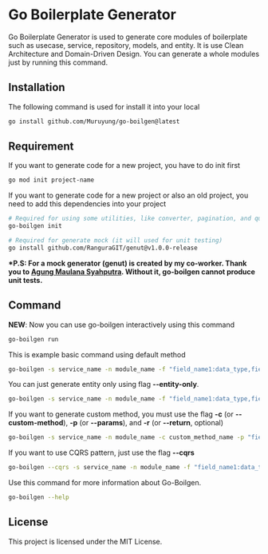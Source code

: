 # Go Boilerplate Generator

Go Boilerplate Generator is used to generate core modules of boilerplate such as usecase, service, repository, models, and entity.
It is use Clean Architecture and Domain-Driven Design.
You can generate a whole modules just by running this command.

## Installation

The following command is used for install it into your local

```sh
go install github.com/Muruyung/go-boilgen@latest
```

## Requirement

If you want to generate code for a new project, you have to do init first

```sh
go mod init project-name
```

If you want to generate code for a new project or also an old project, you need to add this dependencies into your project

```sh
# Required for using some utilities, like converter, pagination, and query builder
go-boilgen init

# Required for generate mock (it will used for unit testing)
go install github.com/RanguraGIT/genut@v1.0.0-release
```

**\*P.S: For a mock generator (genut) is created by my co-worker. Thank you to [Agung Maulana Syahputra](https://github.com/RanguraGIT). Without it, go-boilgen cannot produce unit tests.**

## Command

**NEW**: Now you can use go-boilgen interactively using this command

```sh
go-boilgen run
```

This is example basic command using default method

```bash
go-boilgen -s service_name -n module_name -f "field_name1:data_type,field_name2:data_type" -m "method1,method2"
```

You can just generate entity only using flag **--entity-only**.

```bash
go-boilgen -s service_name -n module_name -f "field_name1:data_type,field_name2:data_type" --entity-only
```

If you want to generate custom method, you must use the flag **-c** (or **--custom-method**), **-p** (or **--params**), and **-r** (or **--return**, optional)

```bash
go-boilgen -s service_name -n module_name -c custom_method_name -p "field_name1:data_type,field_name2:data_type" -r "field_name1:data_type,field_name2:data_type"
```

If you want to use CQRS pattern, just use the flag **--cqrs**

```bash
go-boilgen --cqrs -s service_name -n module_name -f "field_name1:data_type,field_name2:data_type" -m "method1,method2"
```

Use this command for more information about Go-Boilgen.

```bash
go-boilgen --help
```

## License

This project is licensed under the MIT License.

